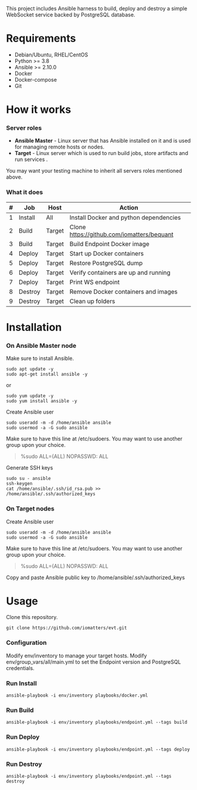 This project includes Ansible harness to build, deploy and destroy a simple WebSocket service backed by PostgreSQL database.

# Requirements

 - Debian/Ubuntu, RHEL/CentOS
 - Python >= 3.8
 - Ansible >= 2.10.0
 - Docker
 - Docker-compose
 - Git

# How it works

### Server roles

 - **Ansible Master** - Linux server that has Ansible installed on it and is used for managing remote hosts or nodes.
 - **Target** -  Linux server which is used to run build jobs, store artifacts and run services .

You may want your testing machine to inherit all servers roles mentioned above.

### What it does

| # | Job |Host |Action|
|--|--|--|--|
| 1 |Install |All| Install Docker and python dependencies|
| 2 |Build |Target| Clone https://github.com/iomatters/bequant|
| 3 |Build |Target| Build Endpoint Docker image|
| 4 |Deploy |Target| Start up Docker containers|
| 5 |Deploy |Target| Restore PostgreSQL dump|
| 6 |Deploy |Target| Verify containers are up and running|
| 7 |Deploy |Target| Print WS endpoint|
| 8 |Destroy |Target| Remove Docker containers and images|
| 9 |Destroy |Target| Clean up folders|

# Installation

### On Ansible Master node

Make sure to install Ansible.

    sudo apt update -y
    sudo apt-get install ansible -y
or

    sudo yum update -y
    sudo yum install ansible -y

Create Ansible user

    sudo useradd -m -d /home/ansible ansible
    sudo usermod -a -G sudo ansible

Make sure to have this line at /etc/sudoers. You may want to use another group upon your choice.

> %sudo  ALL=(ALL) NOPASSWD: ALL

Generate SSH keys

    sudo su - ansible
    ssh-keygen
    cat /home/ansible/.ssh/id_rsa.pub >> /home/ansible/.ssh/authorized_keys

### On Target nodes

Create Ansible user

    sudo useradd -m -d /home/ansible ansible
    sudo usermod -a -G sudo ansible

Make sure to have this line at /etc/sudoers. You may want to use another group upon your choice.

> %sudo  ALL=(ALL) NOPASSWD: ALL

Copy and paste Ansible public key to /home/ansible/.ssh/authorized_keys

# Usage

Clone this repository.

    git clone https://github.com/iomatters/evt.git

### Configuration

Modify env/inventory to manage your target hosts.
Modify env/group_vars/all/main.yml to set the Endpoint version and PostgreSQL credentials.

### Run Install

    ansible-playbook -i env/inventory playbooks/docker.yml
### Run Build

    ansible-playbook -i env/inventory playbooks/endpoint.yml --tags build
### Run Deploy

    ansible-playbook -i env/inventory playbooks/endpoint.yml --tags deploy
### Run Destroy

    ansible-playbook -i env/inventory playbooks/endpoint.yml --tags destroy
